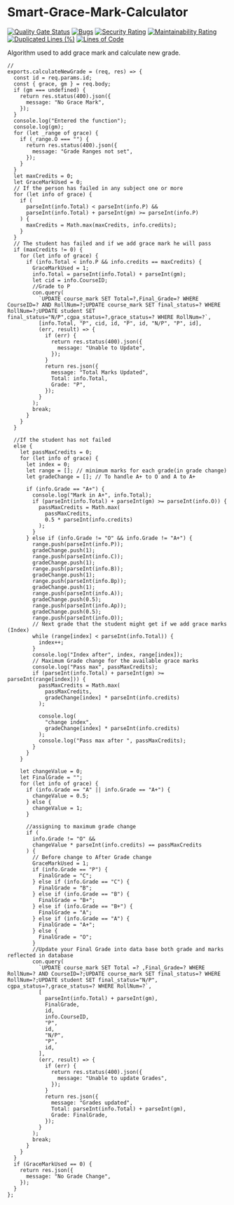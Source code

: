 # Smart-Grace-Mark-Calculator

[![Quality Gate Status](https://sonarcloud.io/api/project_badges/measure?project=AnandDevarajan_Smart-Grace-Mark-Calculator&metric=alert_status)](https://sonarcloud.io/dashboard?id=AnandDevarajan_Smart-Grace-Mark-Calculator) [![Bugs](https://sonarcloud.io/api/project_badges/measure?project=AnandDevarajan_Smart-Grace-Mark-Calculator&metric=bugs)](https://sonarcloud.io/dashboard?id=AnandDevarajan_Smart-Grace-Mark-Calculator) [![Security Rating](https://sonarcloud.io/api/project_badges/measure?project=AnandDevarajan_Smart-Grace-Mark-Calculator&metric=security_rating)](https://sonarcloud.io/dashboard?id=AnandDevarajan_Smart-Grace-Mark-Calculator) [![Maintainability Rating](https://sonarcloud.io/api/project_badges/measure?project=AnandDevarajan_Smart-Grace-Mark-Calculator&metric=sqale_rating)](https://sonarcloud.io/dashboard?id=AnandDevarajan_Smart-Grace-Mark-Calculator)[![Duplicated Lines (%)](https://sonarcloud.io/api/project_badges/measure?project=AnandDevarajan_Smart-Grace-Mark-Calculator&metric=duplicated_lines_density)](https://sonarcloud.io/dashboard?id=AnandDevarajan_Smart-Grace-Mark-Calculator) [![Lines of Code](https://sonarcloud.io/api/project_badges/measure?project=AnandDevarajan_Smart-Grace-Mark-Calculator&metric=ncloc)](https://sonarcloud.io/dashboard?id=AnandDevarajan_Smart-Grace-Mark-Calculator)


Algorithm used to add grace mark and calculate new grade.
```
//
exports.calculateNewGrade = (req, res) => {
  const id = req.params.id;
  const { grace, gm } = req.body;
  if (gm === undefined) {
    return res.status(400).json({
      message: "No Grace Mark",
    });
  }
  console.log("Entered the function");
  console.log(gm);
  for (let _range of grace) {
    if (_range.O === "") {
      return res.status(400).json({
        message: "Grade Ranges not set",
      });
    }
  }
  let maxCredits = 0;
  let GraceMarkUsed = 0;
  // If the person has failed in any subject one or more
  for (let info of grace) {
    if (
      parseInt(info.Total) < parseInt(info.P) &&
      parseInt(info.Total) + parseInt(gm) >= parseInt(info.P)
    ) {
      maxCredits = Math.max(maxCredits, info.credits);
    }
  }
  // The student has failed and if we add grace mark he will pass
  if (maxCredits != 0) {
    for (let info of grace) {
      if (info.Total < info.P && info.credits == maxCredits) {
        GraceMarkUsed = 1;
        info.Total = parseInt(info.Total) + parseInt(gm);
        let cid = info.CourseID;
        //Grade to P
        con.query(
          `UPDATE course_mark SET Total=?,Final_Grade=? WHERE CourseID=? AND RollNum=?;UPDATE course_mark SET final_status=? WHERE RollNum=?;UPDATE student SET final_status="N/P",cgpa_status=?,grace_status=? WHERE RollNum=?`,
          [info.Total, "P", cid, id, "P", id, "N/P", "P", id],
          (err, result) => {
            if (err) {
              return res.status(400).json({
                message: "Unable to Update",
              });
            }
            return res.json({
              message: "Total Marks Updated",
              Total: info.Total,
              Grade: "P",
            });
          }
        );
        break;
      }
    }
  }

  //If the student has not failed
  else {
    let passMaxCredits = 0;
    for (let info of grace) {
      let index = 0;
      let range = []; // minimum marks for each grade(in grade change)
      let gradeChange = []; // To handle A+ to O and A to A+

      if (info.Grade == "A+") {
        console.log("Mark in A+", info.Total);
        if (parseInt(info.Total) + parseInt(gm) >= parseInt(info.O)) {
          passMaxCredits = Math.max(
            passMaxCredits,
            0.5 * parseInt(info.credits)
          );
        }
      } else if (info.Grade != "O" && info.Grade != "A+") {
        range.push(parseInt(info.P));
        gradeChange.push(1);
        range.push(parseInt(info.C));
        gradeChange.push(1);
        range.push(parseInt(info.B));
        gradeChange.push(1);
        range.push(parseInt(info.Bp));
        gradeChange.push(1);
        range.push(parseInt(info.A));
        gradeChange.push(0.5);
        range.push(parseInt(info.Ap));
        gradeChange.push(0.5);
        range.push(parseInt(info.O));
        // Next grade that the student might get if we add grace marks (Index)
        while (range[index] < parseInt(info.Total)) {
          index++;
        }
        console.log("Index after", index, range[index]);
        // Maximum Grade change for the available grace marks
        console.log("Pass max", passMaxCredits);
        if (parseInt(info.Total) + parseInt(gm) >= parseInt(range[index])) {
          passMaxCredits = Math.max(
            passMaxCredits,
            gradeChange[index] * parseInt(info.credits)
          );

          console.log(
            "change index",
            gradeChange[index] * parseInt(info.credits)
          );
          console.log("Pass max after ", passMaxCredits);
        }
      }
    }

    let changeValue = 0;
    let FinalGrade = "";
    for (let info of grace) {
      if (info.Grade == "A" || info.Grade == "A+") {
        changeValue = 0.5;
      } else {
        changeValue = 1;
      }

      //assigning to maximum grade change
      if (
        info.Grade != "O" &&
        changeValue * parseInt(info.credits) == passMaxCredits
      ) {
        // Before change to After Grade change
        GraceMarkUsed = 1;
        if (info.Grade == "P") {
          FinalGrade = "C";
        } else if (info.Grade == "C") {
          FinalGrade = "B";
        } else if (info.Grade == "B") {
          FinalGrade = "B+";
        } else if (info.Grade == "B+") {
          FinalGrade = "A";
        } else if (info.Grade == "A") {
          FinalGrade = "A+";
        } else {
          FinalGrade = "O";
        }
        //Update your Final Grade into data base both grade and marks reflected in database
        con.query(
          `UPDATE course_mark SET Total =? ,Final_Grade=? WHERE RollNum=? AND CourseID=?;UPDATE course_mark SET final_status=? WHERE RollNum=?;UPDATE student SET final_status="N/P", cgpa_status=?,grace_status=? WHERE RollNum=?`,
          [
            parseInt(info.Total) + parseInt(gm),
            FinalGrade,
            id,
            info.CourseID,
            "P",
            id,
            "N/P",
            "P",
            id,
          ],
          (err, result) => {
            if (err) {
              return res.status(400).json({
                message: "Unable to update Grades",
              });
            }
            return res.json({
              message: "Grades updated",
              Total: parseInt(info.Total) + parseInt(gm),
              Grade: FinalGrade,
            });
          }
        );
        break;
      }
    }
  }
  if (GraceMarkUsed == 0) {
    return res.json({
      message: "No Grade Change",
    });
  }
};
```
